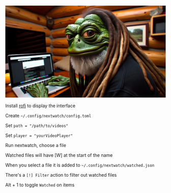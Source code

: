 ![](image.jpg)

Install [rofi](https://github.com/davatorium/rofi) to display the interface

Create `~/.config/nextwatch/config.toml`

Set `path = "/path/to/videos"`

Set `player = "yourVideoPlayer"`

Run nextwatch, choose a file

Watched files will have [W] at the start of the name

When you select a file it is added to `~/.config/nextwatch/watched.json`

There's a `[!] Filter` action to filter out watched files

Alt + 1 to toggle `Watched` on items
